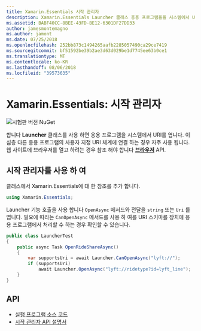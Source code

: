 ```yaml
---
title: Xamarin.Essentials 시작 관리자
description: Xamarin.Essentials Launcher 클래스 응용 프로그램을을 시스템에서 URI를 열 수 있습니다.
ms.assetid: BABF40CC-8BEE-43FD-BE12-6301DF27DD33
author: jamesmontemagno
ms.author: jamont
ms.date: 07/25/2018
ms.openlocfilehash: 252bb873c1494265aafb2285057490ca29ce7419
ms.sourcegitcommit: bf51592be39b2ae3d63d029be1d7745ee63b0ce1
ms.translationtype: MT
ms.contentlocale: ko-KR
ms.lasthandoff: 08/06/2018
ms.locfileid: "39573635"
---
```

# <a name="xamarinessentials-launcher"></a>Xamarin.Essentials: 시작 관리자

![시험판 버전 NuGet](~/media/shared/pre-release.png)

합니다 **Launcher** 클래스를 사용 하면 응용 프로그램을 시스템에서 URI를 엽니다. 이 심층 다른 응용 프로그램의 사용자 지정 URI 체계에 연결 하는 경우 자주 사용 됩니다. 웹 사이트에 브라우저를 열고 하려는 경우 참조 해야 합니다 **[브라우저](open-browser.md)** API.

## <a name="using-launcher"></a>시작 관리자를 사용 하 여

클래스에서 Xamarin.Essentials에 대 한 참조를 추가 합니다.

```csharp
using Xamarin.Essentials;
```

Launcher 기능 호출을 사용 합니다 `OpenAsync` 메서드와 전달을 `string` 또는 `Uri` 를 엽니다. 필요에 따라는 `CanOpenAsync` 메서드를 사용 하 여를 URI 스키마를 장치에 응용 프로그램에서 처리할 수 하는 경우 확인할 수 있습니다.

```csharp
public class LauncherTest
{
    public async Task OpenRideShareAsync()
    {
        var supportsUri = await Launcher.CanOpenAsync("lyft://");
        if (supportsUri)
            await Launcher.OpenAsync("lyft://ridetype?id=lyft_line");
    }
}
```

## <a name="api"></a>API

- [실행 프로그램 소스 코드](https://github.com/xamarin/Essentials/tree/master/Xamarin.Essentials/Launcher)
- [시작 관리자 API 설명서](xref:Xamarin.Essentials.Launcher)
